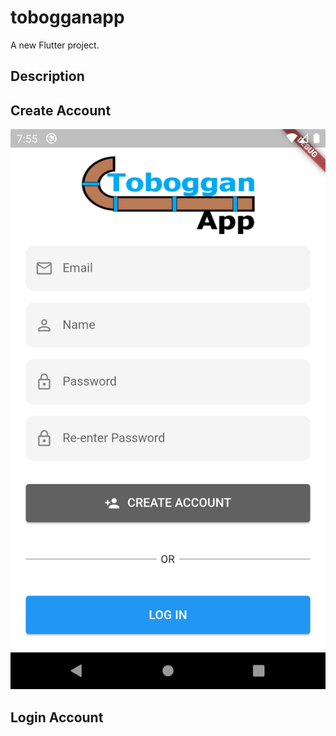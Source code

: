 # tobogganapp

A new Flutter project.

## Description

## Create Account
![alt text](Screenshots/create_account.png)
## Login Account
